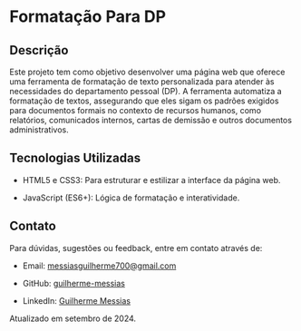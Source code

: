 # Formatação Para DP

## Descrição

Este projeto tem como objetivo desenvolver uma página web que oferece uma ferramenta de formatação de texto personalizada para atender às necessidades do departamento pessoal (DP). A ferramenta automatiza a formatação de textos, assegurando que eles sigam os padrões exigidos para documentos formais no contexto de recursos humanos, como relatórios, comunicados internos, cartas de demissão e outros documentos administrativos.

## Tecnologias Utilizadas

- HTML5 e CSS3: Para estruturar e estilizar a interface da página web.

- JavaScript (ES6+): Lógica de formatação e interatividade.

## Contato

Para dúvidas, sugestões ou feedback, entre em contato através de:

- Email: [messiasguilherme700@gmail.com](mailto:messiasguilherme700@gmail.com)

- GitHub: [guilherme-messias](https://github.com/guilherme-messias)

- LinkedIn: [Guilherme Messias](https://www.linkedin.com/in/guilhermemessiasdev/)

Atualizado em setembro de 2024.
